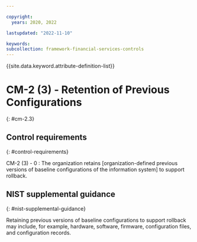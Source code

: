 ```yaml
---

copyright:
  years: 2020, 2022

lastupdated: "2022-11-10"

keywords: 
subcollection: framework-financial-services-controls
---
```


{{site.data.keyword.attribute-definition-list}}

               
# CM-2 (3) - Retention of Previous Configurations
{: #cm-2.3}

## Control requirements
{: #control-requirements}

CM-2 (3) - 0
    : The organization retains [organization-defined previous versions of baseline configurations of the information system] to support rollback.

## NIST supplemental guidance
{: #nist-supplemental-guidance}

Retaining previous versions of baseline configurations to support rollback may include, for example, hardware, software, firmware, configuration files, and configuration records.





